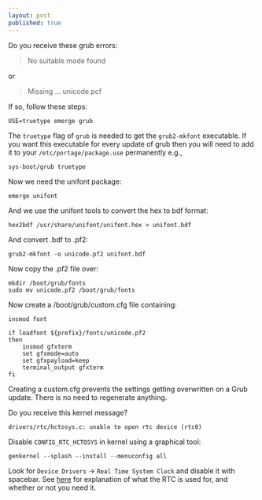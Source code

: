 ```yaml
---
layout: post
published: true
---
```


Do you receive these grub errors:

> No suitable mode found

or

> Missing ... unicode.pcf

If so, follow these steps:

```
USE=truetype emerge grub
```

The `truetype` flag of `grub` is needed to get the `grub2-mkfont` executable. If you want this executable for every update of grub then you will need to add it to your `/etc/portage/package.use` permanently e.g.,

```
sys-boot/grub truetype
```

Now we need the unifont package:

```
emerge unifont
```

And we use the unifont tools to convert the hex to bdf format:

```
hex2bdf /usr/share/unifont/unifont.hex > unifont.bdf
```

And convert .bdf to .pf2:

```
grub2-mkfont -o unicode.pf2 unifont.bdf
```

Now copy the .pf2 file over:

```
mkdir /boot/grub/fonts
sudo mv unicode.pf2 /boot/grub/fonts
```

Now create a /boot/grub/custom.cfg file containing:

```
insmod font

if loadfont ${prefix}/fonts/unicode.pf2
then
    insmod gfxterm
    set gfxmode=auto
    set gfxpayload=keep
    terminal_output gfxterm
fi
```

Creating a custom.cfg prevents the settings getting overwritten on a Grub update. There is no need to regenerate anything.

Do you receive this kernel message?

```
drivers/rtc/hctosys.c: unable to open rtc device (rtc0)
```

Disable `CONFIG_RTC_HCTOSYS` in kernel using a graphical tool:

```
genkernel --splash --install --menuconfig all
```

Look for `Device Drivers` -> `Real Time System Clock` and disable it with spacebar. See [here](https://github.com/raspberrypi/linux/issues/163) for explanation of what the RTC is used for, and whether or not you need it.

